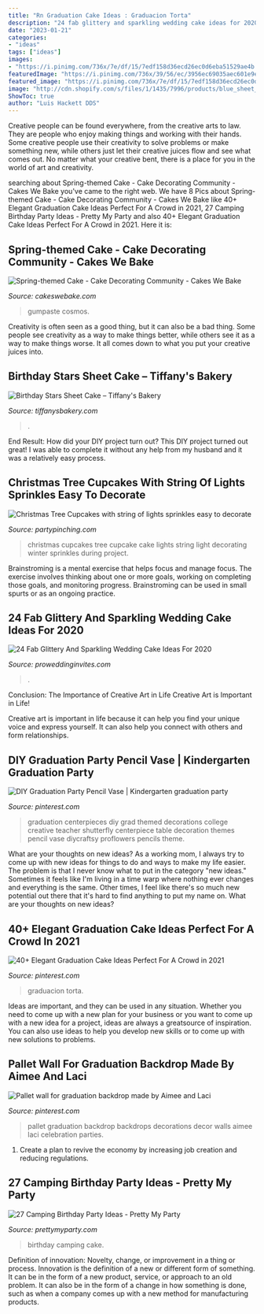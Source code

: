 ```yaml
---
title: "Rn Graduation Cake Ideas : Graduacion Torta"
description: "24 fab glittery and sparkling wedding cake ideas for 2020"
date: "2023-01-21"
categories:
- "ideas"
tags: ["ideas"]
images:
- "https://i.pinimg.com/736x/7e/df/15/7edf158d36ecd26ec0d6eba51529ae4b.jpg"
featuredImage: "https://i.pinimg.com/736x/39/56/ec/3956ec69035aec601e9ef2a17cec80da.jpg"
featured_image: "https://i.pinimg.com/736x/7e/df/15/7edf158d36ecd26ec0d6eba51529ae4b.jpg"
image: "http://cdn.shopify.com/s/files/1/1435/7996/products/blue_sheet_stars_10_bd_grande.jpg?v=1560623252"
ShowToc: true
author: "Luis Hackett DDS"
---
```



Creative people can be found everywhere, from the creative arts to law. They are people who enjoy making things and working with their hands. Some creative people use their creativity to solve problems or make something new, while others just let their creative juices flow and see what comes out. No matter what your creative bent, there is a place for you in the world of art and creativity.

	

		
searching about Spring-themed Cake - Cake Decorating Community - Cakes We Bake you've came to the right web. We have 8 Pics about Spring-themed Cake - Cake Decorating Community - Cakes We Bake like 40+ Elegant Graduation Cake Ideas Perfect For A Crowd in 2021, 27 Camping Birthday Party Ideas - Pretty My Party and also 40+ Elegant Graduation Cake Ideas Perfect For A Crowd in 2021. Here it is:
		
    
## Spring-themed Cake - Cake Decorating Community - Cakes We Bake

<img loading=lazy src="https://storage.ning.com/topology/rest/1.0/file/get/2683853327?profile=RESIZE_710x&amp;height=600" onerror="this.onerror=null;this.src='https://tse1.mm.bing.net/th?id=OIP.8Dn7H4dx5T_kyHG90YboVAHaLJ&amp;pid=15.1';" alt="Spring-themed Cake - Cake Decorating Community - Cakes We Bake">

_Source: cakeswebake.com_

>gumpaste cosmos. 

	

Creativity is often seen as a good thing, but it can also be a bad thing. Some people see creativity as a way to make things better, while others see it as a way to make things worse. It all comes down to what you put your creative juices into.

    
## Birthday Stars Sheet Cake – Tiffany&#039;s Bakery

<img loading=lazy src="http://cdn.shopify.com/s/files/1/1435/7996/products/blue_sheet_stars_10_bd_grande.jpg?v=1560623252" onerror="this.onerror=null;this.src='https://tse3.mm.bing.net/th?id=OIP.Za6_6QypWqaVVRrEmuMhDwHaFj&amp;pid=15.1';" alt="Birthday Stars Sheet Cake – Tiffany&#039;s Bakery">

_Source: tiffanysbakery.com_

>. 

	

End Result: How did your DIY project turn out?
This DIY project turned out great! I was able to complete it without any help from my husband and it was a relatively easy process.

    
## Christmas Tree Cupcakes With String Of Lights Sprinkles Easy To Decorate

<img loading=lazy src="https://partypinching.com/wp-content/uploads/2018/11/2b.jpg" onerror="this.onerror=null;this.src='https://tse3.mm.bing.net/th?id=OIP.XKObTTeN5j8sP6PFaAPHFgHaJ4&amp;pid=15.1';" alt="Christmas Tree Cupcakes with string of lights sprinkles easy to decorate">

_Source: partypinching.com_

>christmas cupcakes tree cupcake cake lights string light decorating winter sprinkles during project. 

	

Brainstroming is a mental exercise that helps focus and manage focus. The exercise involves thinking about one or more goals, working on completing those goals, and monitoring progress. Brainstroming can be used in small spurts or as an ongoing practice.

    
## 24 Fab Glittery And Sparkling Wedding Cake Ideas For 2020

<img loading=lazy src="https://www.proweddinginvites.com/blog/wp-content/uploads/2019/12/cover-6.jpg" onerror="this.onerror=null;this.src='https://tse3.mm.bing.net/th?id=OIP.BR6Jb13yZPlpplhTNEjTsgHaMW&amp;pid=15.1';" alt="24 Fab Glittery And Sparkling Wedding Cake Ideas For 2020">

_Source: proweddinginvites.com_

>. 

	

Conclusion: The Importance of Creative Art in Life
Creative Art is Important in Life!

Creative art is important in life because it can help you find your unique voice and express yourself. It can also help you connect with others and form relationships.

    
## DIY Graduation Party Pencil Vase | Kindergarten Graduation Party

<img loading=lazy src="https://i.pinimg.com/736x/7e/df/15/7edf158d36ecd26ec0d6eba51529ae4b.jpg" onerror="this.onerror=null;this.src='https://tse4.mm.bing.net/th?id=OIP.sZa6WQirYWInBeql8iVMogHaLI&amp;pid=15.1';" alt="DIY Graduation Party Pencil Vase | Kindergarten graduation party">

_Source: pinterest.com_

>graduation centerpieces diy grad themed decorations college creative teacher shutterfly centerpiece table decoration themes pencil vase diycraftsy proflowers pencils theme. 

	

What are your thoughts on new ideas?
As a working mom, I always try to come up with new ideas for things to do and ways to make my life easier. The problem is that I never know what to put in the category "new ideas." Sometimes it feels like I'm living in a time warp where nothing ever changes and everything is the same. Other times, I feel like there's so much new potential out there that it's hard to find anything to put my name on. What are your thoughts on new ideas?

    
## 40+ Elegant Graduation Cake Ideas Perfect For A Crowd In 2021

<img loading=lazy src="https://i.pinimg.com/736x/39/56/ec/3956ec69035aec601e9ef2a17cec80da.jpg" onerror="this.onerror=null;this.src='https://tse4.mm.bing.net/th?id=OIP.jFaxGWYPO1oVNq7NJUvO4AHaKo&amp;pid=15.1';" alt="40+ Elegant Graduation Cake Ideas Perfect For A Crowd in 2021">

_Source: pinterest.com_

>graduacion torta. 

	

Ideas are important, and they can be used in any situation. Whether you need to come up with a new plan for your business or you want to come up with a new idea for a project, ideas are always a greatsource of inspiration. You can also use ideas to help you develop new skills or to come up with new solutions to problems.

    
## Pallet Wall For Graduation Backdrop Made By Aimee And Laci

<img loading=lazy src="https://i.pinimg.com/736x/4b/37/5e/4b375e976f887770d7f32a7ef9f2c92a--pallet-walls-graduation-ideas.jpg" onerror="this.onerror=null;this.src='https://tse1.mm.bing.net/th?id=OIP.Bc2X5Yuh1EhWZJQLOjkXhAHaJ3&amp;pid=15.1';" alt="Pallet wall for graduation backdrop made by Aimee and Laci">

_Source: pinterest.com_

>pallet graduation backdrop backdrops decorations decor walls aimee laci celebration parties. 

	

1. Create a plan to revive the economy by increasing job creation and reducing regulations. 

    
## 27 Camping Birthday Party Ideas - Pretty My Party

<img loading=lazy src="https://www.prettymyparty.com/wp-content/uploads/2017/06/camping-party-birthday-cake.jpg" onerror="this.onerror=null;this.src='https://tse3.mm.bing.net/th?id=OIP.uZvtSS6k9d6s762OTd7ptAHaHa&amp;pid=15.1';" alt="27 Camping Birthday Party Ideas - Pretty My Party">

_Source: prettymyparty.com_

>birthday camping cake. 

	

Definition of innovation: Novelty, change, or improvement in a thing or process.
Innovation is the definition of a new or different form of something. It can be in the form of a new product, service, or approach to an old problem. It can also be in the form of a change in how something is done, such as when a company comes up with a new method for manufacturing products.

